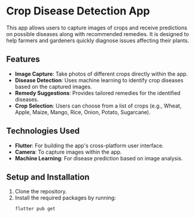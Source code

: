 # Crop Disease Detection App

This app allows users to capture images of crops and receive predictions on possible diseases along with recommended remedies. It is designed to help farmers and gardeners quickly diagnose issues affecting their plants.

## Features

- **Image Capture**: Take photos of different crops directly within the app.
- **Disease Detection**: Uses machine learning to identify crop diseases based on the captured images.
- **Remedy Suggestions**: Provides tailored remedies for the identified diseases.
- **Crop Selection**: Users can choose from a list of crops (e.g., Wheat, Apple, Maize, Mango, Rice, Onion, Potato, Sugarcane).

## Technologies Used

- **Flutter**: For building the app's cross-platform user interface.
- **Camera**: To capture images within the app.
- **Machine Learning**: For disease prediction based on image analysis.

## Setup and Installation

1. Clone the repository.
2. Install the required packages by running:
   ```bash
   flutter pub get
